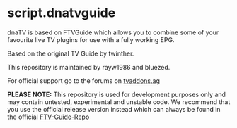 script.dnatvguide
===================

dnaTV is based on FTVGuide which allows you to combine some of your favourite live TV plugins for use with a fully working EPG.

Based on the original TV Guide by twinther.

This repository is maintained by rayw1986 and bluezed.

For official support go to the forums on [tvaddons.ag](http://forums.tvaddons.ag/threads/22837-RELEASE-FTV-Guide)

**PLEASE NOTE:** 
This repository is used for development purposes only and may contain untested, experimental and unstable code. 
We recommend that you use the official release version instead which can always be found in the official 
[FTV-Guide-Repo](https://github.com/bluezed/FTV-Guide-Repo/blob/master/README.md)